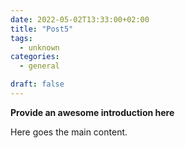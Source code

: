 ```yaml
---
date: 2022-05-02T13:33:00+02:00
title: "Post5"
tags:
  - unknown
categories:
  - general

draft: false
---
```


**Provide an awesome introduction here**
<!--more-->

Here goes the main content.
